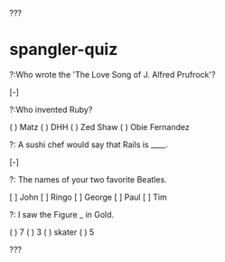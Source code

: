 ???

# spangler-quiz

?:Who wrote the 'The Love Song of J. Alfred Prufrock'?

[-]

?:Who invented Ruby?

( ) Matz
( ) DHH
( ) Zed Shaw
( ) Obie Fernandez

?: A sushi chef would say that Rails is ____.

[-]

?: The names of your two favorite Beatles.

[ ] John
[ ] Ringo
[ ] George
[ ] Paul
[ ] Tim

?: I saw the Figure _ in Gold.

( ) 7
( ) 3
( ) skater
( ) 5

???

